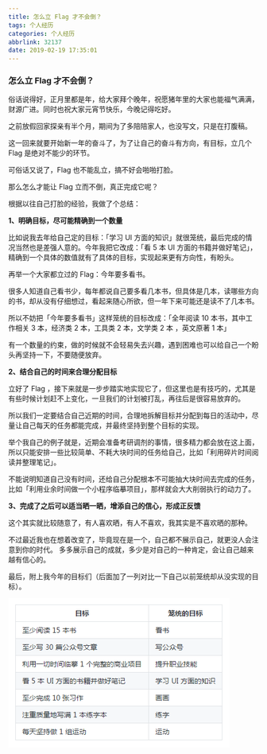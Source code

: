 ```yaml
---
title: 怎么立 Flag 才不会倒？
tags: 个人经历
categories: 个人经历
abbrlink: 32137
date: 2019-02-19 17:35:01
---
```




### 怎么立 Flag 才不会倒？



俗话说得好，正月里都是年，给大家拜个晚年，祝愿猪年里的大家也能福气满满，财源广进。同时也祝大家元宵节快乐，今晚记得吃好。

之前放假回家探亲有半个月，期间为了多陪陪家人，也没写文，只是在打腹稿。

这一回来就要开始新一年的奋斗了，为了让自己的奋斗有方向，有目标，立几个 Flag 是绝对不能少的环节。

可俗话又说了，Flag 也不能乱立，搞不好会啪啪打脸。

那么怎么才能让 Flag 立而不倒，真正完成它呢？

根据以往自己打脸的经验，我做了个总结：

**1、明确目标，尽可能精确到一个数量**

比如说我去年给自己定的目标：「学习 UI 方面的知识」就很笼统，最后完成的情况当然也是差强人意的。今年我把它改成：「看 5 本 UI 方面的书籍并做好笔记」，精确到一个具体的数值就有了具体的目标，实现起来更有方向性，有盼头。

再举一个大家都立过的 Flag：今年要多看书。

很多人知道自己看书少，每年都说自己要多看几本书，但具体是几本，读哪些方向的书，却从没有仔细想过，看起来随心所欲，但一年下来可能还是读不了几本书。

所以不妨把「今年要多看书」这样笼统的目标改成：「全年阅读 10 本书，其中工作相关 3 本，经济类 2 本，工具类 2 本，文学类 2 本 ，英文原著 1 本」

有一个数量的约束，做的时候就不会轻易失去兴趣，遇到困难也可以给自己一个盼头再坚持一下，不要随便放弃。

**2、结合自己的时间来合理分配目标**

立好了 Flag ，接下来就是一步步踏实地实现它了，但这里也是有技巧的，尤其是有些时候计划赶不上变化，一旦我们的计划被打乱，再往后是很容易放弃的。

所以我们一定要结合自己近期的时间，合理地拆解目标并分配到每日的活动中，尽量让自己每天的任务都能完成，并最终坚持到整个目标的实现。

举个我自己的例子就是，近期会准备考研调剂的事情，很多精力都会放在这上面，所以只能安排一些比较简单、不耗大块时间的任务给自己，比如「利用碎片时间阅读并整理笔记」。

不能说明知道自己没有时间，还给自己分配根本不可能抽大块时间去完成的任务，比如「利用业余时间做一个小程序临摹项目」，那样就会大大削弱执行的动力了。

**3、完成了之后可以适当晒一晒，增添自己的信心，形成正反馈**

这个其实就比较随意了，有人喜欢晒，有人不喜欢，我其实是不喜欢晒的那种。

不过最近我也在想着改变了，毕竟现在是一个，自己都不展示自己，就更没人会注意到你的时代。
多多展示自己的成就，多少是对自己的一种肯定，会让自己越来越有信心的。

最后，附上我今年的目标们（后面加了一列对比一下自己以前笼统却从没实现的目标）。

![](https://github.com/tubbodeTang/PicBed/blob/master/2019_Target.png?raw=true)
